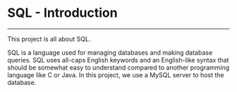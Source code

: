 # SQL - Introduction

---
This project is all about SQL.

SQL is a language used for managing databases and making database queries.
SQL uses all-caps English keywords and an English-like syntax that should be
somewhat easy to understand compared to another programming language like
C or Java. In this project, we use a MySQL server to host the database.

